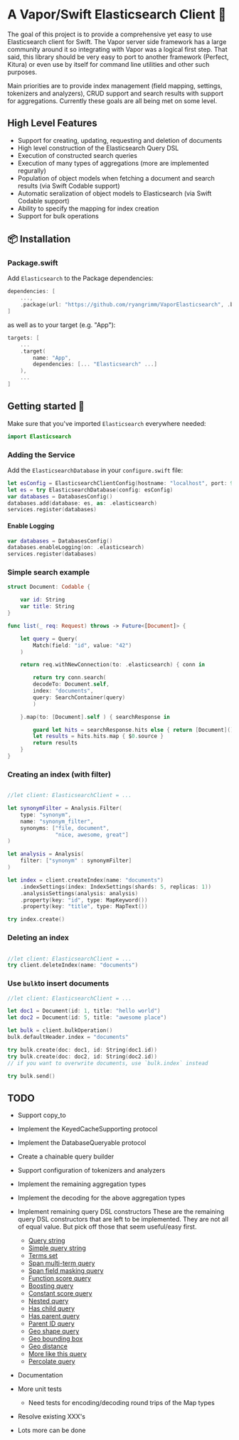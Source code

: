 # A Vapor/Swift Elasticsearch Client 🔎
The goal of this project is to provide a comprehensive yet easy to use
Elasticsearch client for Swift. The Vapor server side framework has a large
community around it so integrating with Vapor was a logical first step.  That
said, this library should be very easy to port to another framework (Perfect,
Kitura) or even use by itself for command line utilities and other such
purposes.

Main priorities are to provide index management (field mapping, settings,
tokenizers and analyzers), CRUD support and search results with support for
aggregations. Currently these goals are all being met on some level.

## High Level Features

* Support for creating, updating, requesting and deletion of documents
* High level construction of the Elasticsearch Query DSL
* Execution of constructed search queries
* Execution of many types of aggregations (more are implemented regurally)
* Population of object models when fetching a document and search results (via Swift Codable support)
* Automatic seralization of object models to Elasticsearch (via Swift Codable support)
* Ability to specify the mapping for index creation
* Support for bulk operations

## 📦 Installation

### Package.swift
Add `Elasticsearch` to the Package dependencies:
```swift
dependencies: [
    ...,
    .package(url: "https://github.com/ryangrimm/VaporElasticsearch", .branch("master"))
]
```

as well as to your target (e.g. "App"):

```swift
targets: [
    ...
    .target(
        name: "App",
        dependencies: [... "Elasticsearch" ...]
    ),
    ...
]
```

## Getting started 🚀
Make sure that you've imported `Elasticsearch` everywhere needed:

```swift
import Elasticsearch
```

### Adding the Service
Add the `ElasticsearchDatabase` in your `configure.swift` file:

```swift
let esConfig = ElasticsearchClientConfig(hostname: "localhost", port: 9200)
let es = try ElasticsearchDatabase(config: esConfig)
var databases = DatabasesConfig()
databases.add(database: es, as: .elasticsearch)
services.register(databases)
```

#### Enable Logging
```swift
var databases = DatabasesConfig()
databases.enableLogging(on: .elasticsearch)
services.register(databases)
```

### Simple search example
```swift
struct Document: Codable {

    var id: String
    var title: String
}

func list(_ req: Request) throws -> Future<[Document]> {

	let query = Query(
	    Match(field: "id", value: "42")
	)

	return req.withNewConnection(to: .elasticsearch) { conn in

	    return try conn.search(
		decodeTo: Document.self,
		index: "documents",
		query: SearchContainer(query)
	    )

	}.map(to: [Document].self ) { searchResponse in

	    guard let hits = searchResponse.hits else { return [Document]() }
	    let results = hits.hits.map { $0.source }
	    return results
	}
}
```

### Creating an index (with filter)
```swift

//let client: ElasticsearchClient = ...

let synonymFilter = Analysis.Filter(
	type: "synonym",
	name: "synonym_filter",
	synonyms: ["file, document",
		       "nice, awesome, great"]
)

let analysis = Analysis(
	filter: ["synonym" : synonymFilter]
)

let index = client.createIndex(name: "documents")
	.indexSettings(index: IndexSettings(shards: 5, replicas: 1))
	.analysisSettings(analysis: analysis)
	.property(key: "id", type: MapKeyword())
	.property(key: "title", type: MapText())

try index.create()
```

### Deleting an index
```swift

//let client: ElasticsearchClient = ...
try client.deleteIndex(name: "documents")
```

### Use `bulk`to insert documents
```swift
//let client: ElasticsearchClient = ...

let doc1 = Document(id: 1, title: "hello world")
let doc2 = Document(id: 5, title: "awesome place")

let bulk = client.bulkOperation()
bulk.defaultHeader.index = "documents"

try bulk.create(doc: doc1, id: String(doc1.id))
try bulk.create(doc: doc2, id: String(doc2.id))
// if you want to overwrite documents, use `bulk.index` instead

try bulk.send()
```


## TODO

* Support copy_to
* Implement the KeyedCacheSupporting protocol
* Implement the DatabaseQueryable protocol
* Create a chainable query builder
* Support configuration of tokenizers and analyzers
* Implement the remaining aggregation types
* Implement the decoding for the above aggregation types
* Implement remaining query DSL constructors
	These are the remaining query DSL constructors that are left to be
	implemented. They are not all of equal value. But pick off those that seem
	useful/easy first.

	* [Query string](https://www.elastic.co/guide/en/elasticsearch/reference/current/query-dsl-query-string-query.html)
	* [Simple query string](https://www.elastic.co/guide/en/elasticsearch/reference/current/query-dsl-simple-query-string-query.html)
	* [Terms set](https://www.elastic.co/guide/en/elasticsearch/reference/current/query-dsl-terms-set-query.html)
	* [Span multi-term query](https://www.elastic.co/guide/en/elasticsearch/reference/current/query-dsl-span-multi-term-query.html)
	* [Span field masking query](https://www.elastic.co/guide/en/elasticsearch/reference/current/query-dsl-span-field-masking-query.html)
	* [Function score query](https://www.elastic.co/guide/en/elasticsearch/reference/current/query-dsl-function-score-query.html)
	* [Boosting query](https://www.elastic.co/guide/en/elasticsearch/reference/current/query-dsl-boosting-query.html)
	* [Constant score query](https://www.elastic.co/guide/en/elasticsearch/reference/current/query-dsl-constant-score-query.html)
	* [Nested query](https://www.elastic.co/guide/en/elasticsearch/reference/current/query-dsl-nested-query.html)
	* [Has child query](https://www.elastic.co/guide/en/elasticsearch/reference/current/query-dsl-has-child-query.html)
	* [Has parent query](https://www.elastic.co/guide/en/elasticsearch/reference/current/query-dsl-has-parent-query.html)
	* [Parent ID query](https://www.elastic.co/guide/en/elasticsearch/reference/current/query-dsl-parent-id-query.html)
	* [Geo shape query](https://www.elastic.co/guide/en/elasticsearch/reference/current/query-dsl-geo-shape-query.html)
	* [Geo bounding box](https://www.elastic.co/guide/en/elasticsearch/reference/current/query-dsl-geo-bounding-box-query.html)
	* [Geo distance](https://www.elastic.co/guide/en/elasticsearch/reference/current/query-dsl-geo-distance-query.html)
	* [More like this query](https://www.elastic.co/guide/en/elasticsearch/reference/current/query-dsl-mlt-query.html)
	* [Percolate query](https://www.elastic.co/guide/en/elasticsearch/reference/current/query-dsl-percolate-query.html)

* Documentation
* More unit tests
	* Need tests for encoding/decoding round trips of the Map types
* Resolve existing XXX's
* Lots more can be done
